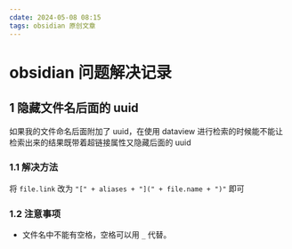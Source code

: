 ```yaml
---
cdate: 2024-05-08 08:15
tags: obsidian 原创文章 
---
```


# obsidian 问题解决记录

## 1 隐藏文件名后面的 uuid

如果我的文件命名后面附加了 uuid，在使用 dataview 进行检索的时候能不能让检索出来的结果既带着超链接属性又隐藏后面的 uuid

### 1.1 解决方法

将 `file.link` 改为 `"[" + aliases + "](" + file.name + ")"` 即可

### 1.2 注意事项

- 文件名中不能有空格，空格可以用 `_` 代替。
